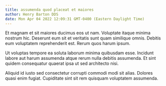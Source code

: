 ```yaml
---
title: assumenda quod placeat et maiores
author: Henry Barton DDS
date: Mon Apr 04 2022 12:09:31 GMT-0400 (Eastern Daylight Time)
---
```

Et magnam et sit maiores ducimus eos ut nam. Voluptate itaque minima nostrum hic. Deserunt eum sit et veritatis sunt quam similique omnis. Debitis eum voluptatem reprehenderit est. Rerum quos harum ipsum.

 Ut voluptas tempore ea soluta laborum minima quibusdam esse. Incidunt labore aut harum assumenda atque rerum nulla debitis assumenda. Et sint quidem consequatur quaerat ipsa ut sed architecto nisi.

 Aliquid id iusto sed consectetur corrupti commodi modi sit alias. Dolores quasi enim fugiat. Cupiditate sint sit rem quisquam voluptatem assumenda.